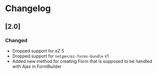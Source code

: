 Changelog
=========

## [2.0]
### Changed
- Dropped support for eZ 5
- Dropped support for `netgen/ez-forms-bundle` v1
- Added new method for creating Form that is supposed to be handled with Ajax in FormBuilder
